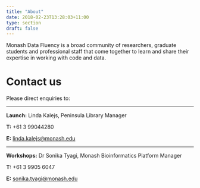 ```yaml
---
title: "About"
date: 2018-02-23T13:28:03+11:00
type: section
draft: false
---
```


Monash Data Fluency is a broad community of researchers, graduate students and 
professional staff that come together to learn and share their expertise in 
working with code and data.

# Contact us

Please direct enquiries to:

----
 
**Launch:** Linda Kalejs, Peninsula Library Manager

**T:** +61 3 99044280  

**E:** linda.kalejs@monash.edu

----
 
**Workshops:** Dr Sonika Tyagi, Monash Bioinformatics Platform Manager

**T:** +61 3 9905 6047

**E:** sonika.tyagi@monash.edu
